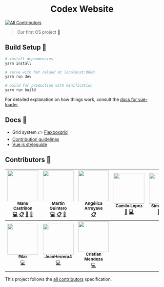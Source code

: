 <h1 align="center"> Codex Website </h1>

[![All Contributors](https://img.shields.io/badge/all_contributors-10-orange.svg?style=flat-square)](#contributors)

> Our first OS project :tada:

## Build Setup :wrench:

``` bash
# install dependencies
yarn install

# serve with hot reload at localhost:8080
yarn run dev

# build for production with minification
yarn run build
```

For detailed explanation on how things work, consult the [docs for vue-loader](http://vuejs.github.io/vue-loader).

## Docs :open_file_folder:

- Grid system 👉 [Flexboxgrid](http://flexboxgrid.com/)
- [Contribution guidelines](https://github.com/CodexUdeA/website/blob/master/CONTRIBUTING.md)
- [Vue.js styleguide](https://vuejs.org/v2/style-guide/)

## Contributors :clap:

<!-- ALL-CONTRIBUTORS-LIST:START - Do not remove or modify this section -->
<!-- prettier-ignore -->
| [<img src="https://avatars2.githubusercontent.com/u/10585946?v=4" width="100px;"/><br /><sub><b>Manu Castrillon</b></sub>](http://www.manucastrillonm.co)<br />[💻](https://github.com/CodexUdeA/codexudea.github.io/commits?author=ManuCastrillonM "Code") [📋](#eventOrganizing-ManuCastrillonM "Event Organizing") [📖](https://github.com/CodexUdeA/codexudea.github.io/commits?author=ManuCastrillonM "Documentation") [📢](#talk-ManuCastrillonM "Talks") | [<img src="https://avatars0.githubusercontent.com/u/10585976?v=4" width="100px;"/><br /><sub><b>Martin Quintero</b></sub>](https://github.com/MartinEliasQ)<br />[💻](https://github.com/CodexUdeA/codexudea.github.io/commits?author=MartinEliasQ "Code") [📋](#eventOrganizing-MartinEliasQ "Event Organizing") [📢](#talk-MartinEliasQ "Talks") | [<img src="https://avatars3.githubusercontent.com/u/19578435?v=4" width="100px;"/><br /><sub><b>Angélica Arroyave</b></sub>](https://github.com/am9805)<br />[📋](#eventOrganizing-am9805 "Event Organizing") | [<img src="https://avatars2.githubusercontent.com/u/6959849?v=4" width="100px;"/><br /><sub><b>Camilo López</b></sub>](http://camilo.io)<br />[🎨](#design-camilocls "Design") [💻](https://github.com/CodexUdeA/codexudea.github.io/commits?author=camilocls "Code") | [<img src="https://avatars1.githubusercontent.com/u/23706543?v=4" width="100px;"/><br /><sub><b>Simon Hoyos</b></sub>](https://www.linkedin.com/in/simonhoyos/)<br />[🤔](#ideas-shmesa22 "Ideas, Planning, & Feedback") [📢](#talk-shmesa22 "Talks") [💻](https://github.com/CodexUdeA/codexudea.github.io/commits?author=shmesa22 "Code") | [<img src="https://avatars3.githubusercontent.com/u/23267995?v=4" width="100px;"/><br /><sub><b>Andrés Pino Vallejo</b></sub>](https://github.com/andrespinov)<br />[💻](https://github.com/CodexUdeA/codexudea.github.io/commits?author=andrespinov "Code") | [<img src="https://avatars2.githubusercontent.com/u/39561802?v=4" width="100px;"/><br /><sub><b>Andrés Isaza</b></sub>](https://github.com/andresisazaa)<br />[💻](https://github.com/CodexUdeA/codexudea.github.io/commits?author=andresisazaa "Code") |
| :---: | :---: | :---: | :---: | :---: | :---: | :---: |
| [<img src="https://avatars0.githubusercontent.com/u/30705652?v=4" width="100px;"/><br /><sub><b>Pilar</b></sub>](https://github.com/PilarArroyave)<br />[💻](https://github.com/CodexUdeA/codexudea.github.io/commits?author=PilarArroyave "Code") | [<img src="https://avatars1.githubusercontent.com/u/22826034?v=4" width="100px;"/><br /><sub><b>JeanHerrera4</b></sub>](https://github.com/JeanHerrera4)<br />[💻](https://github.com/CodexUdeA/codexudea.github.io/commits?author=JeanHerrera4 "Code") | [<img src="https://avatars1.githubusercontent.com/u/44276663?v=4" width="100px;"/><br /><sub><b>Cristian Mendoza</b></sub>](https://github.com/Cristian-BFMV)<br />[💻](https://github.com/CodexUdeA/codexudea.github.io/commits?author=Cristian-BFMV "Code") |
<!-- ALL-CONTRIBUTORS-LIST:END -->

This project follows the [all contributors](https://github.com/kentcdodds/all-contributors) specification.
